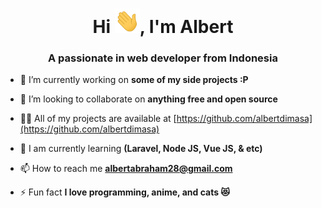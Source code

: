 <h1 align="center">Hi <img src="https://raw.githubusercontent.com/ABSphreak/ABSphreak/master/gifs/Hi.gif" width="40px" />, I'm Albert</h1>
<h3 align="center">A passionate in web developer from Indonesia</h3>

- 🔭 I’m currently working on **some of my side projects :P**

- 👯 I’m looking to collaborate on **anything free and open source**

- 👨‍💻 All of my projects are available at [https://github.com/albertdimasa](https://github.com/albertdimasa)

- 🧠 I am currently learning **(Laravel, Node JS, Vue JS, & etc)**

- 📫 How to reach me **albertabraham28@gmail.com**

- ⚡ Fun fact **I love programming, anime, and cats 😻**

